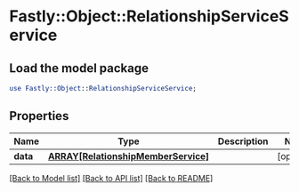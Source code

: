 # Fastly::Object::RelationshipServiceService

## Load the model package
```perl
use Fastly::Object::RelationshipServiceService;
```

## Properties
Name | Type | Description | Notes
------------ | ------------- | ------------- | -------------
**data** | [**ARRAY[RelationshipMemberService]**](RelationshipMemberService.md) |  | [optional] 

[[Back to Model list]](../README.md#documentation-for-models) [[Back to API list]](../README.md#documentation-for-api-endpoints) [[Back to README]](../README.md)


